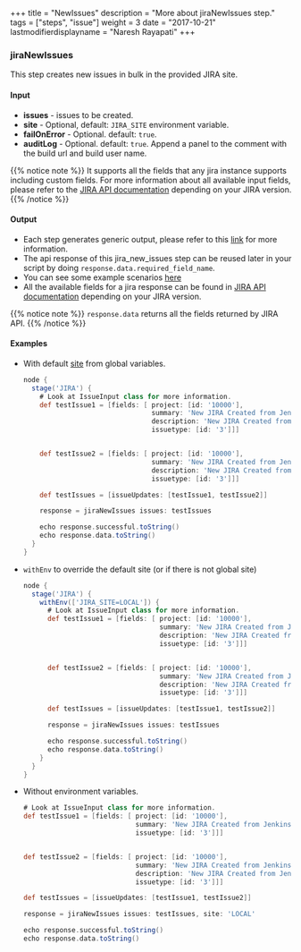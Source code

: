 +++
title = "NewIssues"
description = "More about jiraNewIssues step."
tags = ["steps", "issue"]
weight = 3
date = "2017-10-21"
lastmodifierdisplayname = "Naresh Rayapati"
+++

### jiraNewIssues

This step creates new issues in bulk in the provided JIRA site.

#### Input

* **issues** - issues to be created.
* **site** - Optional, default: `JIRA_SITE` environment variable.
* **failOnError** - Optional. default: `true`.
* **auditLog** - Optional. default: `true`. Append a panel to the comment with the build url and build user name.

{{% notice note %}}
It supports all the fields that any jira instance supports including custom fields. For more information about all available input fields, please refer to the [JIRA API documentation](https://docs.atlassian.com/jira/REST/) depending on your JIRA version.
{{% /notice %}}

#### Output

* Each step generates generic output, please refer to this [link](config.html#common-response--error-handling) for more information.
* The api response of this jira_new_issues step can be reused later in your script by doing `response.data.required_field_name`.
* You can see some example scenarios [here](https://jenkinsci.github.io/jira-steps-plugin/common_usages.html)
* All the available fields for a jira response can be found in [JIRA API documentation](https://docs.atlassian.com/jira/REST/) depending on your JIRA version.

{{% notice note %}}
`response.data` returns all the fields returned by JIRA API.
{{% /notice %}}

#### Examples

* With default [site](config#environment-variables) from global variables.

    ```groovy
    node {
      stage('JIRA') {
        # Look at IssueInput class for more information.
        def testIssue1 = [fields: [ project: [id: '10000'],
                                    summary: 'New JIRA Created from Jenkins.',
                                    description: 'New JIRA Created from Jenkins.',
                                    issuetype: [id: '3']]]


        def testIssue2 = [fields: [ project: [id: '10000'],
                                    summary: 'New JIRA Created from Jenkins.',
                                    description: 'New JIRA Created from Jenkins.',
                                    issuetype: [id: '3']]]

        def testIssues = [issueUpdates: [testIssue1, testIssue2]]

        response = jiraNewIssues issues: testIssues

        echo response.successful.toString()
        echo response.data.toString()
      }
    }
    ```
* `withEnv` to override the default site (or if there is not global site)

    ```groovy
    node {
      stage('JIRA') {
        withEnv(['JIRA_SITE=LOCAL']) {
          # Look at IssueInput class for more information.
          def testIssue1 = [fields: [ project: [id: '10000'],
                                      summary: 'New JIRA Created from Jenkins.',
                                      description: 'New JIRA Created from Jenkins.',
                                      issuetype: [id: '3']]]


          def testIssue2 = [fields: [ project: [id: '10000'],
                                      summary: 'New JIRA Created from Jenkins.',
                                      description: 'New JIRA Created from Jenkins.',
                                      issuetype: [id: '3']]]

          def testIssues = [issueUpdates: [testIssue1, testIssue2]]

          response = jiraNewIssues issues: testIssues

          echo response.successful.toString()
          echo response.data.toString()
        }
      }
    }
    ```
* Without environment variables.

    ```groovy
    # Look at IssueInput class for more information.
    def testIssue1 = [fields: [ project: [id: '10000'],
                                summary: 'New JIRA Created from Jenkins.',
                                issuetype: [id: '3']]]


    def testIssue2 = [fields: [ project: [id: '10000'],
                                summary: 'New JIRA Created from Jenkins.',
                                description: 'New JIRA Created from Jenkins.',
                                issuetype: [id: '3']]]

    def testIssues = [issueUpdates: [testIssue1, testIssue2]]

    response = jiraNewIssues issues: testIssues, site: 'LOCAL'

    echo response.successful.toString()
    echo response.data.toString()
    ```
